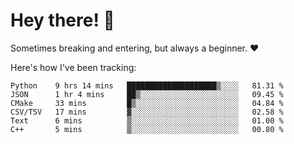 # Hey there! 👋
Sometimes breaking and entering, but always a beginner. ❤️

Here's how I've been tracking:
<!--START_SECTION:waka-->

```text
Python    9 hrs 14 mins   ████████████████████▒░░░░   81.31 %
JSON      1 hr 4 mins     ██▒░░░░░░░░░░░░░░░░░░░░░░   09.45 %
CMake     33 mins         █▒░░░░░░░░░░░░░░░░░░░░░░░   04.84 %
CSV/TSV   17 mins         ▓░░░░░░░░░░░░░░░░░░░░░░░░   02.58 %
Text      6 mins          ▒░░░░░░░░░░░░░░░░░░░░░░░░   01.00 %
C++       5 mins          ▒░░░░░░░░░░░░░░░░░░░░░░░░   00.80 %
```

<!--END_SECTION:waka-->
